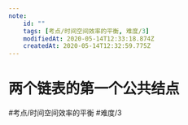 ```yaml
---
note:
    id: ""
    tags: [考点/时间空间效率的平衡, 难度/3]
    modifiedAt: 2020-05-14T12:33:18.874Z
    createdAt: 2020-05-14T12:32:59.775Z
---
```

# 两个链表的第一个公共结点
#考点/时间空间效率的平衡 #难度/3 